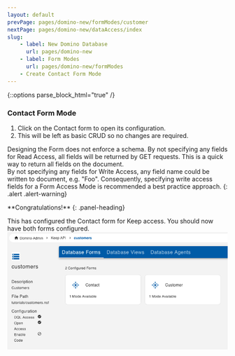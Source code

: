 ```yaml
---
layout: default
prevPage: pages/domino-new/formModes/customer
nextPage: pages/domino-new/dataAccess/index
slug:
    - label: New Domino Database
      url: pages/domino-new
    - label: Form Modes
      url: pages/domino-new/formModes
    - Create Contact Form Mode
---
```


{::options parse_block_html="true" /}

### Contact Form Mode

1. Click on the Contact form to open its configuration.
1. This will be left as basic CRUD so no changes are required.

Designing the Form does not enforce a schema. By not specifying any fields for Read Access, all fields will be returned by GET requests. This is a quick way to return all fields on the document.<br/>
By not specifying any fields for Write Access, any field name could be written to document, e.g. "Foo". Consequently, specifying write access fields for a Form Access Mode is recommended a best practice approach.
{: .alert .alert-warning}

<div class="panel panel-success">
**Congratulations!**
{: .panel-heading}
<div class="panel-body">

This has configured the Contact form for Keep access. You should now have both forms configured.
![Form Access Modes Configured](../images/formModes/form_modes_configured.png)
</div>
</div>